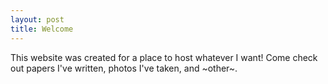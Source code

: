 ```yaml
---
layout: post
title: Welcome
---
```


This website was created for a place to host whatever I want! Come check out papers I've written, photos I've taken, and ~other\~.
